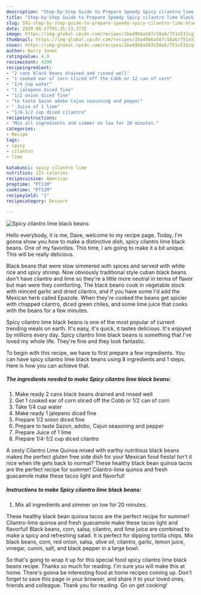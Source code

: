 ```yaml
---
description: "Step-by-Step Guide to Prepare Speedy Spicy cilantro lime black beans"
title: "Step-by-Step Guide to Prepare Speedy Spicy cilantro lime black beans"
slug: 591-step-by-step-guide-to-prepare-speedy-spicy-cilantro-lime-black-beans
date: 2020-08-27T01:35:13.273Z
image: https://img-global.cpcdn.com/recipes/2ba49b6a587c58ab/751x532cq70/spicy-cilantro-lime-black-beans-recipe-main-photo.jpg
thumbnail: https://img-global.cpcdn.com/recipes/2ba49b6a587c58ab/751x532cq70/spicy-cilantro-lime-black-beans-recipe-main-photo.jpg
cover: https://img-global.cpcdn.com/recipes/2ba49b6a587c58ab/751x532cq70/spicy-cilantro-lime-black-beans-recipe-main-photo.jpg
author: Harry Jones
ratingvalue: 4.9
reviewcount: 4299
recipeingredient:
- "2 cans black beans drained and rinsed well"
- "1 cooked ear of corn sliced off the Cobb or 12 can of corn"
- "1/4 cup water"
- "1 jalepeno diced fine"
- "1/2 onion diced fine"
- "to taste Sazon adobo Cajun seasoning and pepper"
- " Juice of 1 lime"
- "1/4-1/2 cup diced cilantro"
recipeinstructions:
- "Mix all ingredients and simmer on low for 20 minutes."
categories:
- Recipe
tags:
- spicy
- cilantro
- lime

katakunci: spicy cilantro lime 
nutrition: 223 calories
recipecuisine: American
preptime: "PT11M"
cooktime: "PT32M"
recipeyield: "1"
recipecategory: Dessert

---
```



![Spicy cilantro lime black beans](https://img-global.cpcdn.com/recipes/2ba49b6a587c58ab/751x532cq70/spicy-cilantro-lime-black-beans-recipe-main-photo.jpg)

Hello everybody, it is me, Dave, welcome to my recipe page. Today, I'm gonna show you how to make a distinctive dish, spicy cilantro lime black beans. One of my favorites. This time, I am going to make it a bit unique. This will be really delicious.

Black beans that were slow simmered with spices and served with white rice and spicy shrimp. Now obviously traditional style cuban black beans don&#39;t have cilantro and lime so they&#39;re a little more neutral in terms of flavor but man were they comforting. The black beans cook in vegetable stock with minced garlic and dried cilantro, and if you have some I&#39;d add the Mexican herb called Epazote. When they&#39;re cooked the beans get spicier with chopped cilantro, diced green chiles, and some lime juice that cooks with the beans for a few minutes.

Spicy cilantro lime black beans is one of the most popular of current trending meals on earth. It's easy, it's quick, it tastes delicious. It's enjoyed by millions every day. Spicy cilantro lime black beans is something that I've loved my whole life. They're fine and they look fantastic.


To begin with this recipe, we have to first prepare a few ingredients. You can have spicy cilantro lime black beans using 8 ingredients and 1 steps. Here is how you can achieve that.

<!--inarticleads1-->

##### The ingredients needed to make Spicy cilantro lime black beans:

1. Make ready 2 cans black beans drained and rinsed well
1. Get 1 cooked ear of corn sliced off the Cobb or 1/2 can of corn
1. Take 1/4 cup water
1. Make ready 1 jalepeno diced fine
1. Prepare 1/2 onion diced fine
1. Prepare to taste Sazon, adobo, Cajun seasoning and pepper
1. Prepare  Juice of 1 lime
1. Prepare 1/4-1/2 cup diced cilantro


A zesty Cilantro Lime Quinoa mixed with earthy nutritious black beans makes the perfect gluten free side dish for your Mexican food fiesta! Isn&#39;t it nice when life gets back to normal? These healthy black bean quinoa tacos are the perfect recipe for summer! Cilantro-lime quinoa and fresh guacamole make these tacos light and flavorful! 

<!--inarticleads2-->

##### Instructions to make Spicy cilantro lime black beans:

1. Mix all ingredients and simmer on low for 20 minutes.


These healthy black bean quinoa tacos are the perfect recipe for summer! Cilantro-lime quinoa and fresh guacamole make these tacos light and flavorful! Black beans, corn, salsa, cilantro, and lime juice are combined to make a spicy and refreshing salad. It is perfect for dipping tortilla chips. Mix black beans, corn, red onion, salsa, olive oil, cilantro, garlic, lemon juice, vinegar, cumin, salt, and black pepper in a large bowl. 

So that's going to wrap it up for this special food spicy cilantro lime black beans recipe. Thanks so much for reading. I'm sure you will make this at home. There's gonna be interesting food at home recipes coming up. Don't forget to save this page in your browser, and share it to your loved ones, friends and colleague. Thank you for reading. Go on get cooking!
